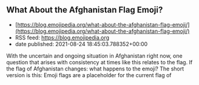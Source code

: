 ## What About the Afghanistan Flag Emoji?
 - [https://blog.emojipedia.org/what-about-the-afghanistan-flag-emoji/](https://blog.emojipedia.org/what-about-the-afghanistan-flag-emoji/)
 - RSS feed: https://blog.emojipedia.org
 - date published: 2021-08-24 18:45:03.788352+00:00

With the uncertain and ongoing situation in Afghanistan right now, one question that arises with consistency at times like this relates to the flag. If the flag of Afghanistan changes: what happens to the emoji? The short version is this: Emoji flags are a placeholder for the current flag of

